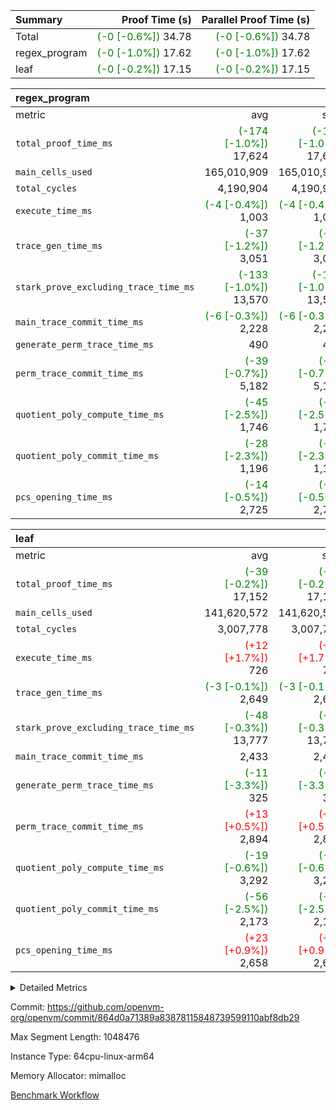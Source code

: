 | Summary | Proof Time (s) | Parallel Proof Time (s) |
|:---|---:|---:|
| Total | <span style='color: green'>(-0 [-0.6%])</span> 34.78 | <span style='color: green'>(-0 [-0.6%])</span> 34.78 |
| regex_program | <span style='color: green'>(-0 [-1.0%])</span> 17.62 | <span style='color: green'>(-0 [-1.0%])</span> 17.62 |
| leaf | <span style='color: green'>(-0 [-0.2%])</span> 17.15 | <span style='color: green'>(-0 [-0.2%])</span> 17.15 |


| regex_program |||||
|:---|---:|---:|---:|---:|
|metric|avg|sum|max|min|
| `total_proof_time_ms ` | <span style='color: green'>(-174 [-1.0%])</span> 17,624 | <span style='color: green'>(-174 [-1.0%])</span> 17,624 | <span style='color: green'>(-174 [-1.0%])</span> 17,624 | <span style='color: green'>(-174 [-1.0%])</span> 17,624 |
| `main_cells_used     ` |  165,010,909 |  165,010,909 |  165,010,909 |  165,010,909 |
| `total_cycles        ` |  4,190,904 |  4,190,904 |  4,190,904 |  4,190,904 |
| `execute_time_ms     ` | <span style='color: green'>(-4 [-0.4%])</span> 1,003 | <span style='color: green'>(-4 [-0.4%])</span> 1,003 | <span style='color: green'>(-4 [-0.4%])</span> 1,003 | <span style='color: green'>(-4 [-0.4%])</span> 1,003 |
| `trace_gen_time_ms   ` | <span style='color: green'>(-37 [-1.2%])</span> 3,051 | <span style='color: green'>(-37 [-1.2%])</span> 3,051 | <span style='color: green'>(-37 [-1.2%])</span> 3,051 | <span style='color: green'>(-37 [-1.2%])</span> 3,051 |
| `stark_prove_excluding_trace_time_ms` | <span style='color: green'>(-133 [-1.0%])</span> 13,570 | <span style='color: green'>(-133 [-1.0%])</span> 13,570 | <span style='color: green'>(-133 [-1.0%])</span> 13,570 | <span style='color: green'>(-133 [-1.0%])</span> 13,570 |
| `main_trace_commit_time_ms` | <span style='color: green'>(-6 [-0.3%])</span> 2,228 | <span style='color: green'>(-6 [-0.3%])</span> 2,228 | <span style='color: green'>(-6 [-0.3%])</span> 2,228 | <span style='color: green'>(-6 [-0.3%])</span> 2,228 |
| `generate_perm_trace_time_ms` |  490 |  490 |  490 |  490 |
| `perm_trace_commit_time_ms` | <span style='color: green'>(-39 [-0.7%])</span> 5,182 | <span style='color: green'>(-39 [-0.7%])</span> 5,182 | <span style='color: green'>(-39 [-0.7%])</span> 5,182 | <span style='color: green'>(-39 [-0.7%])</span> 5,182 |
| `quotient_poly_compute_time_ms` | <span style='color: green'>(-45 [-2.5%])</span> 1,746 | <span style='color: green'>(-45 [-2.5%])</span> 1,746 | <span style='color: green'>(-45 [-2.5%])</span> 1,746 | <span style='color: green'>(-45 [-2.5%])</span> 1,746 |
| `quotient_poly_commit_time_ms` | <span style='color: green'>(-28 [-2.3%])</span> 1,196 | <span style='color: green'>(-28 [-2.3%])</span> 1,196 | <span style='color: green'>(-28 [-2.3%])</span> 1,196 | <span style='color: green'>(-28 [-2.3%])</span> 1,196 |
| `pcs_opening_time_ms ` | <span style='color: green'>(-14 [-0.5%])</span> 2,725 | <span style='color: green'>(-14 [-0.5%])</span> 2,725 | <span style='color: green'>(-14 [-0.5%])</span> 2,725 | <span style='color: green'>(-14 [-0.5%])</span> 2,725 |

| leaf |||||
|:---|---:|---:|---:|---:|
|metric|avg|sum|max|min|
| `total_proof_time_ms ` | <span style='color: green'>(-39 [-0.2%])</span> 17,152 | <span style='color: green'>(-39 [-0.2%])</span> 17,152 | <span style='color: green'>(-39 [-0.2%])</span> 17,152 | <span style='color: green'>(-39 [-0.2%])</span> 17,152 |
| `main_cells_used     ` |  141,620,572 |  141,620,572 |  141,620,572 |  141,620,572 |
| `total_cycles        ` |  3,007,778 |  3,007,778 |  3,007,778 |  3,007,778 |
| `execute_time_ms     ` | <span style='color: red'>(+12 [+1.7%])</span> 726 | <span style='color: red'>(+12 [+1.7%])</span> 726 | <span style='color: red'>(+12 [+1.7%])</span> 726 | <span style='color: red'>(+12 [+1.7%])</span> 726 |
| `trace_gen_time_ms   ` | <span style='color: green'>(-3 [-0.1%])</span> 2,649 | <span style='color: green'>(-3 [-0.1%])</span> 2,649 | <span style='color: green'>(-3 [-0.1%])</span> 2,649 | <span style='color: green'>(-3 [-0.1%])</span> 2,649 |
| `stark_prove_excluding_trace_time_ms` | <span style='color: green'>(-48 [-0.3%])</span> 13,777 | <span style='color: green'>(-48 [-0.3%])</span> 13,777 | <span style='color: green'>(-48 [-0.3%])</span> 13,777 | <span style='color: green'>(-48 [-0.3%])</span> 13,777 |
| `main_trace_commit_time_ms` |  2,433 |  2,433 |  2,433 |  2,433 |
| `generate_perm_trace_time_ms` | <span style='color: green'>(-11 [-3.3%])</span> 325 | <span style='color: green'>(-11 [-3.3%])</span> 325 | <span style='color: green'>(-11 [-3.3%])</span> 325 | <span style='color: green'>(-11 [-3.3%])</span> 325 |
| `perm_trace_commit_time_ms` | <span style='color: red'>(+13 [+0.5%])</span> 2,894 | <span style='color: red'>(+13 [+0.5%])</span> 2,894 | <span style='color: red'>(+13 [+0.5%])</span> 2,894 | <span style='color: red'>(+13 [+0.5%])</span> 2,894 |
| `quotient_poly_compute_time_ms` | <span style='color: green'>(-19 [-0.6%])</span> 3,292 | <span style='color: green'>(-19 [-0.6%])</span> 3,292 | <span style='color: green'>(-19 [-0.6%])</span> 3,292 | <span style='color: green'>(-19 [-0.6%])</span> 3,292 |
| `quotient_poly_commit_time_ms` | <span style='color: green'>(-56 [-2.5%])</span> 2,173 | <span style='color: green'>(-56 [-2.5%])</span> 2,173 | <span style='color: green'>(-56 [-2.5%])</span> 2,173 | <span style='color: green'>(-56 [-2.5%])</span> 2,173 |
| `pcs_opening_time_ms ` | <span style='color: red'>(+23 [+0.9%])</span> 2,658 | <span style='color: red'>(+23 [+0.9%])</span> 2,658 | <span style='color: red'>(+23 [+0.9%])</span> 2,658 | <span style='color: red'>(+23 [+0.9%])</span> 2,658 |



<details>
<summary>Detailed Metrics</summary>

| group | num_segments | keygen_time_ms | commit_exe_time_ms |
| --- | --- | --- | --- |
| regex_program | 1 | 639 | 44 | 

| group | air_name | quotient_deg | interactions | constraints |
| --- | --- | --- | --- | --- |
| leaf | AccessAdapterAir<2> | 4 | 5 | 12 | 
| leaf | AccessAdapterAir<4> | 4 | 5 | 12 | 
| leaf | AccessAdapterAir<8> | 4 | 5 | 12 | 
| leaf | FriReducedOpeningAir | 4 | 31 | 53 | 
| leaf | NativePoseidon2Air<BabyBearParameters>, 1> | 4 | 176 | 590 | 
| leaf | PhantomAir | 4 | 3 | 4 | 
| leaf | ProgramAir | 1 | 1 | 4 | 
| leaf | VariableRangeCheckerAir | 1 | 1 | 4 | 
| leaf | VmAirWrapper<BranchNativeAdapterAir, BranchEqualCoreAir<1> | 2 | 11 | 23 | 
| leaf | VmAirWrapper<JalNativeAdapterAir, JalCoreAir> | 4 | 7 | 6 | 
| leaf | VmAirWrapper<NativeAdapterAir<2, 0>, PublicValuesCoreAir> | 4 | 11 | 23 | 
| leaf | VmAirWrapper<NativeAdapterAir<2, 1>, FieldArithmeticCoreAir> | 4 | 15 | 23 | 
| leaf | VmAirWrapper<NativeLoadStoreAdapterAir<1>, NativeLoadStoreCoreAir<1> | 4 | 15 | 20 | 
| leaf | VmAirWrapper<NativeLoadStoreAdapterAir<4>, NativeLoadStoreCoreAir<4> | 4 | 15 | 20 | 
| leaf | VmAirWrapper<NativeVectorizedAdapterAir<4>, FieldExtensionCoreAir> | 4 | 15 | 23 | 
| leaf | VmConnectorAir | 4 | 3 | 8 | 
| leaf | VolatileBoundaryAir | 4 | 4 | 16 | 
| regex_program | AccessAdapterAir<16> | 2 | 5 | 14 | 
| regex_program | AccessAdapterAir<2> | 2 | 5 | 14 | 
| regex_program | AccessAdapterAir<32> | 2 | 5 | 14 | 
| regex_program | AccessAdapterAir<4> | 2 | 5 | 14 | 
| regex_program | AccessAdapterAir<64> | 2 | 5 | 14 | 
| regex_program | AccessAdapterAir<8> | 2 | 5 | 14 | 
| regex_program | BitwiseOperationLookupAir<8> | 2 | 2 | 4 | 
| regex_program | KeccakVmAir | 2 | 321 | 4,571 | 
| regex_program | MemoryMerkleAir<8> | 2 | 4 | 40 | 
| regex_program | PersistentBoundaryAir<8> | 2 | 3 | 6 | 
| regex_program | PhantomAir | 2 | 3 | 5 | 
| regex_program | Poseidon2PeripheryAir<BabyBearParameters>, 1> | 2 | 1 | 286 | 
| regex_program | ProgramAir | 1 | 1 | 4 | 
| regex_program | RangeTupleCheckerAir<2> | 1 | 1 | 4 | 
| regex_program | VariableRangeCheckerAir | 1 | 1 | 4 | 
| regex_program | VmAirWrapper<Rv32BaseAluAdapterAir, BaseAluCoreAir<4, 8> | 2 | 19 | 43 | 
| regex_program | VmAirWrapper<Rv32BaseAluAdapterAir, LessThanCoreAir<4, 8> | 2 | 17 | 39 | 
| regex_program | VmAirWrapper<Rv32BaseAluAdapterAir, ShiftCoreAir<4, 8> | 2 | 23 | 90 | 
| regex_program | VmAirWrapper<Rv32BranchAdapterAir, BranchEqualCoreAir<4> | 2 | 11 | 25 | 
| regex_program | VmAirWrapper<Rv32BranchAdapterAir, BranchLessThanCoreAir<4, 8> | 2 | 13 | 41 | 
| regex_program | VmAirWrapper<Rv32CondRdWriteAdapterAir, Rv32JalLuiCoreAir> | 2 | 10 | 22 | 
| regex_program | VmAirWrapper<Rv32HintStoreAdapterAir, Rv32HintStoreCoreAir> | 2 | 15 | 17 | 
| regex_program | VmAirWrapper<Rv32JalrAdapterAir, Rv32JalrCoreAir> | 2 | 16 | 20 | 
| regex_program | VmAirWrapper<Rv32LoadStoreAdapterAir, LoadSignExtendCoreAir<4, 8> | 2 | 18 | 33 | 
| regex_program | VmAirWrapper<Rv32LoadStoreAdapterAir, LoadStoreCoreAir<4> | 2 | 17 | 38 | 
| regex_program | VmAirWrapper<Rv32MultAdapterAir, DivRemCoreAir<4, 8> | 2 | 25 | 88 | 
| regex_program | VmAirWrapper<Rv32MultAdapterAir, MulHCoreAir<4, 8> | 2 | 24 | 38 | 
| regex_program | VmAirWrapper<Rv32MultAdapterAir, MultiplicationCoreAir<4, 8> | 2 | 19 | 26 | 
| regex_program | VmAirWrapper<Rv32RdWriteAdapterAir, Rv32AuipcCoreAir> | 2 | 11 | 15 | 
| regex_program | VmConnectorAir | 2 | 3 | 9 | 

| group | air_name | idx | rows | prep_cols | perm_cols | main_cols | cells |
| --- | --- | --- | --- | --- | --- | --- | --- |
| leaf | AccessAdapterAir<2> | 0 | 1,048,576 |  | 16 | 11 | 28,311,552 | 
| leaf | AccessAdapterAir<4> | 0 | 524,288 |  | 16 | 13 | 15,204,352 | 
| leaf | AccessAdapterAir<8> | 0 | 512 |  | 16 | 17 | 16,896 | 
| leaf | FriReducedOpeningAir | 0 | 1,048,576 |  | 36 | 26 | 65,011,712 | 
| leaf | NativePoseidon2Air<BabyBearParameters>, 1> | 0 | 65,536 |  | 356 | 399 | 49,479,680 | 
| leaf | PhantomAir | 0 | 32,768 |  | 8 | 6 | 458,752 | 
| leaf | ProgramAir | 0 | 262,144 |  | 8 | 10 | 4,718,592 | 
| leaf | VariableRangeCheckerAir | 0 | 262,144 | 2 | 8 | 1 | 2,359,296 | 
| leaf | VmAirWrapper<BranchNativeAdapterAir, BranchEqualCoreAir<1> | 0 | 1,048,576 |  | 28 | 23 | 53,477,376 | 
| leaf | VmAirWrapper<JalNativeAdapterAir, JalCoreAir> | 0 | 65,536 |  | 12 | 10 | 1,441,792 | 
| leaf | VmAirWrapper<NativeAdapterAir<2, 0>, PublicValuesCoreAir> | 0 | 64 |  | 16 | 23 | 2,496 | 
| leaf | VmAirWrapper<NativeAdapterAir<2, 1>, FieldArithmeticCoreAir> | 0 | 2,097,152 |  | 20 | 30 | 104,857,600 | 
| leaf | VmAirWrapper<NativeLoadStoreAdapterAir<1>, NativeLoadStoreCoreAir<1> | 0 | 1,048,576 |  | 36 | 25 | 63,963,136 | 
| leaf | VmAirWrapper<NativeLoadStoreAdapterAir<4>, NativeLoadStoreCoreAir<4> | 0 | 65,536 |  | 36 | 34 | 4,587,520 | 
| leaf | VmAirWrapper<NativeVectorizedAdapterAir<4>, FieldExtensionCoreAir> | 0 | 131,072 |  | 20 | 40 | 7,864,320 | 
| leaf | VmConnectorAir | 0 | 2 | 1 | 8 | 4 | 24 | 
| leaf | VolatileBoundaryAir | 0 | 1,048,576 |  | 8 | 11 | 19,922,944 | 

| group | air_name | segment | rows | prep_cols | perm_cols | main_cols | cells |
| --- | --- | --- | --- | --- | --- | --- | --- |
| regex_program | AccessAdapterAir<2> | 0 | 64 |  | 24 | 11 | 2,240 | 
| regex_program | AccessAdapterAir<4> | 0 | 32 |  | 24 | 13 | 1,184 | 
| regex_program | AccessAdapterAir<8> | 0 | 131,072 |  | 24 | 17 | 5,373,952 | 
| regex_program | BitwiseOperationLookupAir<8> | 0 | 65,536 | 3 | 8 | 2 | 655,360 | 
| regex_program | KeccakVmAir | 0 | 32 |  | 1,288 | 3,164 | 142,464 | 
| regex_program | MemoryMerkleAir<8> | 0 | 131,072 |  | 20 | 32 | 6,815,744 | 
| regex_program | PersistentBoundaryAir<8> | 0 | 131,072 |  | 12 | 20 | 4,194,304 | 
| regex_program | PhantomAir | 0 | 512 |  | 12 | 6 | 9,216 | 
| regex_program | Poseidon2PeripheryAir<BabyBearParameters>, 1> | 0 | 16,384 |  | 8 | 300 | 5,046,272 | 
| regex_program | ProgramAir | 0 | 131,072 |  | 8 | 10 | 2,359,296 | 
| regex_program | RangeTupleCheckerAir<2> | 0 | 524,288 | 2 | 8 | 1 | 4,718,592 | 
| regex_program | VariableRangeCheckerAir | 0 | 262,144 | 2 | 8 | 1 | 2,359,296 | 
| regex_program | VmAirWrapper<Rv32BaseAluAdapterAir, BaseAluCoreAir<4, 8> | 0 | 2,097,152 |  | 80 | 36 | 243,269,632 | 
| regex_program | VmAirWrapper<Rv32BaseAluAdapterAir, LessThanCoreAir<4, 8> | 0 | 65,536 |  | 40 | 37 | 5,046,272 | 
| regex_program | VmAirWrapper<Rv32BaseAluAdapterAir, ShiftCoreAir<4, 8> | 0 | 262,144 |  | 52 | 53 | 27,525,120 | 
| regex_program | VmAirWrapper<Rv32BranchAdapterAir, BranchEqualCoreAir<4> | 0 | 524,288 |  | 48 | 26 | 38,797,312 | 
| regex_program | VmAirWrapper<Rv32BranchAdapterAir, BranchLessThanCoreAir<4, 8> | 0 | 262,144 |  | 56 | 32 | 23,068,672 | 
| regex_program | VmAirWrapper<Rv32CondRdWriteAdapterAir, Rv32JalLuiCoreAir> | 0 | 131,072 |  | 44 | 18 | 8,126,464 | 
| regex_program | VmAirWrapper<Rv32HintStoreAdapterAir, Rv32HintStoreCoreAir> | 0 | 16,384 |  | 36 | 26 | 1,015,808 | 
| regex_program | VmAirWrapper<Rv32JalrAdapterAir, Rv32JalrCoreAir> | 0 | 131,072 |  | 36 | 28 | 8,388,608 | 
| regex_program | VmAirWrapper<Rv32LoadStoreAdapterAir, LoadSignExtendCoreAir<4, 8> | 0 | 1,024 |  | 76 | 35 | 113,664 | 
| regex_program | VmAirWrapper<Rv32LoadStoreAdapterAir, LoadStoreCoreAir<4> | 0 | 2,097,152 |  | 72 | 40 | 234,881,024 | 
| regex_program | VmAirWrapper<Rv32MultAdapterAir, DivRemCoreAir<4, 8> | 0 | 128 |  | 104 | 57 | 20,608 | 
| regex_program | VmAirWrapper<Rv32MultAdapterAir, MulHCoreAir<4, 8> | 0 | 256 |  | 100 | 39 | 35,584 | 
| regex_program | VmAirWrapper<Rv32MultAdapterAir, MultiplicationCoreAir<4, 8> | 0 | 65,536 |  | 80 | 31 | 7,274,496 | 
| regex_program | VmAirWrapper<Rv32RdWriteAdapterAir, Rv32AuipcCoreAir> | 0 | 65,536 |  | 28 | 21 | 3,211,264 | 
| regex_program | VmConnectorAir | 0 | 2 | 1 | 12 | 4 | 32 | 

| group | idx | trace_gen_time_ms | total_proof_time_ms | total_cycles | total_cells | stark_prove_excluding_trace_time_ms | quotient_poly_compute_time_ms | quotient_poly_commit_time_ms | perm_trace_commit_time_ms | pcs_opening_time_ms | main_trace_commit_time_ms | main_cells_used | generate_perm_trace_time_ms | execute_time_ms |
| --- | --- | --- | --- | --- | --- | --- | --- | --- | --- | --- | --- | --- | --- | --- |
| leaf | 0 | 2,649 | 17,152 | 3,007,778 | 421,678,040 | 13,777 | 3,292 | 2,173 | 2,894 | 2,658 | 2,433 | 141,620,572 | 325 | 726 | 

| group | segment | trace_gen_time_ms | total_proof_time_ms | total_cycles | total_cells | stark_prove_excluding_trace_time_ms | quotient_poly_compute_time_ms | quotient_poly_commit_time_ms | perm_trace_commit_time_ms | pcs_opening_time_ms | main_trace_commit_time_ms | main_cells_used | generate_perm_trace_time_ms | execute_time_ms |
| --- | --- | --- | --- | --- | --- | --- | --- | --- | --- | --- | --- | --- | --- | --- |
| regex_program | 0 | 3,051 | 17,624 | 4,190,904 | 632,452,480 | 13,570 | 1,746 | 1,196 | 5,182 | 2,725 | 2,228 | 165,010,909 | 490 | 1,003 | 

</details>


Commit: https://github.com/openvm-org/openvm/commit/864d0a71389a83878115848739599110abf8db29

Max Segment Length: 1048476

Instance Type: 64cpu-linux-arm64

Memory Allocator: mimalloc

[Benchmark Workflow](https://github.com/openvm-org/openvm/actions/runs/12936597130)
